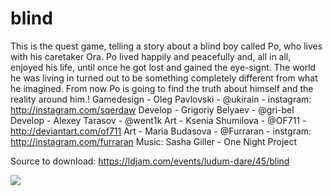 # blind
This is the quest game, telling a story about a blind boy called Po, who lives with his caretaker Ora. Po lived happily and peacefully and, all in all, enjoyed his life, until once he got lost and gained the eye-signt. The world he was living in turned out to be something completely different from what he imagined. From now Po is going to find the truth about himself and the reality around him.!  Gamedesign - Oleg Pavlovski - @ukirain - instagram: http://instagram.com/sqerdaw  Develop - Grigoriy Belyaev - @gri-bel  Develop - Alexey Tarasov - @went1k  Art - Ksenia Shumilova - @OF711 - http://deviantart.com/of711  Art - Maria Budasova - @Furraran - instgram: http://instagram.com/furraran  Music: Sasha Giller - One Night Project

Source to download: https://ldjam.com/events/ludum-dare/45/blind 

![](https://github.com/ukirain/blind/blob/master/Assets/Sprites/zastavka.png)

